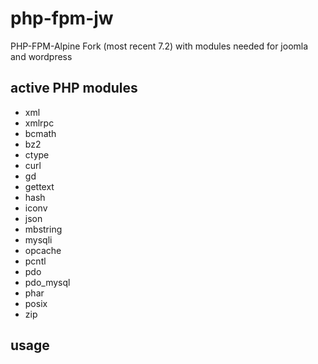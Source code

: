 # php-fpm-jw

PHP-FPM-Alpine Fork (most recent 7.2) with modules needed for joomla and wordpress

## active PHP modules
* xml
* xmlrpc
* bcmath
* bz2
* ctype
* curl
* gd
* gettext
* hash
* iconv
* json
* mbstring
* mysqli
* opcache
* pcntl
* pdo
* pdo_mysql
* phar
* posix
* zip

## usage

